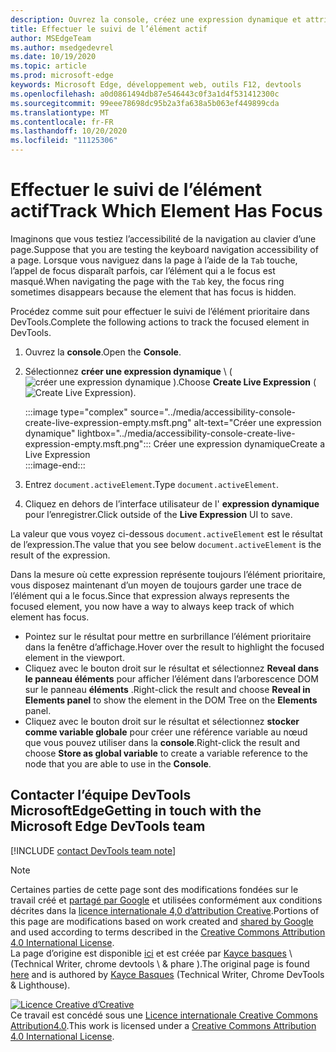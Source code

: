 ```yaml
---
description: Ouvrez la console, créez une expression dynamique et attribuez à l’expression la valeur document. activeElement.
title: Effectuer le suivi de l’élément actif
author: MSEdgeTeam
ms.author: msedgedevrel
ms.date: 10/19/2020
ms.topic: article
ms.prod: microsoft-edge
keywords: Microsoft Edge, développement web, outils F12, devtools
ms.openlocfilehash: a0d0861494db87e546443c0f3a1d4f531412300c
ms.sourcegitcommit: 99eee78698dc95b2a3fa638a5b063ef449899cda
ms.translationtype: MT
ms.contentlocale: fr-FR
ms.lasthandoff: 10/20/2020
ms.locfileid: "11125306"
---
```

<!-- Copyright Kayce Basques 

   Licensed under the Apache License, Version 2.0 (the "License");
   you may not use this file except in compliance with the License.
   You may obtain a copy of the License at

       https://www.apache.org/licenses/LICENSE-2.0

   Unless required by applicable law or agreed to in writing, software
   distributed under the License is distributed on an "AS IS" BASIS,
   WITHOUT WARRANTIES OR CONDITIONS OF ANY KIND, either express or implied.
   See the License for the specific language governing permissions and
   limitations under the License.  -->  

# <span data-ttu-id="f1c62-104">Effectuer le suivi de l’élément actif</span><span class="sxs-lookup"><span data-stu-id="f1c62-104">Track Which Element Has Focus</span></span>  

<span data-ttu-id="f1c62-105">Imaginons que vous testiez l’accessibilité de la navigation au clavier d’une page.</span><span class="sxs-lookup"><span data-stu-id="f1c62-105">Suppose that you are testing the keyboard navigation accessibility of a page.</span></span>  <span data-ttu-id="f1c62-106">Lorsque vous naviguez dans la page à l’aide de la `Tab` touche, l’appel de focus disparaît parfois, car l’élément qui a le focus est masqué.</span><span class="sxs-lookup"><span data-stu-id="f1c62-106">When navigating the page with the `Tab` key, the focus ring sometimes disappears because the element that has focus is hidden.</span></span>  

<span data-ttu-id="f1c62-107">Procédez comme suit pour effectuer le suivi de l’élément prioritaire dans DevTools.</span><span class="sxs-lookup"><span data-stu-id="f1c62-107">Complete the following actions to track the focused element in DevTools.</span></span>  

1.  <span data-ttu-id="f1c62-108">Ouvrez la **console**.</span><span class="sxs-lookup"><span data-stu-id="f1c62-108">Open the **Console**.</span></span>  
1.  <span data-ttu-id="f1c62-109">Sélectionnez **créer une expression dynamique** \ ( ![ créer une expression dynamique ][ImageCreateIcon] \).</span><span class="sxs-lookup"><span data-stu-id="f1c62-109">Choose **Create Live Expression** \(![Create Live Expression][ImageCreateIcon]\).</span></span>  
    
    :::image type="complex" source="../media/accessibility-console-create-live-expression-empty.msft.png" alt-text="Créer une expression dynamique" lightbox="../media/accessibility-console-create-live-expression-empty.msft.png":::
       <span data-ttu-id="f1c62-111">Créer une expression dynamique</span><span class="sxs-lookup"><span data-stu-id="f1c62-111">Create a Live Expression</span></span>  
    :::image-end:::  
    
1.  <span data-ttu-id="f1c62-112">Entrez `document.activeElement`.</span><span class="sxs-lookup"><span data-stu-id="f1c62-112">Type `document.activeElement`.</span></span>  
1.  <span data-ttu-id="f1c62-113">Cliquez en dehors de l’interface utilisateur de l' **expression dynamique** pour l’enregistrer.</span><span class="sxs-lookup"><span data-stu-id="f1c62-113">Click outside of the **Live Expression** UI to save.</span></span>  
    
<span data-ttu-id="f1c62-114">La valeur que vous voyez ci-dessous `document.activeElement` est le résultat de l’expression.</span><span class="sxs-lookup"><span data-stu-id="f1c62-114">The value that you see below `document.activeElement` is the result of the expression.</span></span>  

<span data-ttu-id="f1c62-115">Dans la mesure où cette expression représente toujours l’élément prioritaire, vous disposez maintenant d’un moyen de toujours garder une trace de l’élément qui a le focus.</span><span class="sxs-lookup"><span data-stu-id="f1c62-115">Since that expression always represents the focused element, you now have a way to always keep track of which element has focus.</span></span>  

*   <span data-ttu-id="f1c62-116">Pointez sur le résultat pour mettre en surbrillance l’élément prioritaire dans la fenêtre d’affichage.</span><span class="sxs-lookup"><span data-stu-id="f1c62-116">Hover over the result to highlight the focused element in the viewport.</span></span>  
*   <span data-ttu-id="f1c62-117">Cliquez avec le bouton droit sur le résultat et sélectionnez **Reveal dans le panneau éléments** pour afficher l’élément dans l’arborescence DOM sur le panneau **éléments** .</span><span class="sxs-lookup"><span data-stu-id="f1c62-117">Right-click the result and choose **Reveal in Elements panel** to show the element in the DOM Tree on the **Elements** panel.</span></span>  
*   <span data-ttu-id="f1c62-118">Cliquez avec le bouton droit sur le résultat et sélectionnez **stocker comme variable globale** pour créer une référence variable au nœud que vous pouvez utiliser dans la **console**.</span><span class="sxs-lookup"><span data-stu-id="f1c62-118">Right-click the result and choose **Store as global variable** to create a variable reference to the node that you are able to use in the **Console**.</span></span>  

## <span data-ttu-id="f1c62-119">Contacter l’équipe DevTools MicrosoftEdge</span><span class="sxs-lookup"><span data-stu-id="f1c62-119">Getting in touch with the Microsoft Edge DevTools team</span></span>  

[!INCLUDE [contact DevTools team note](../includes/contact-devtools-team-note.md)]  

<!-- image links -->  

[ImageCreateIcon]: ../media/create-live-expression-icon.msft.png  

<!-- links -->  

> [!NOTE]
> <span data-ttu-id="f1c62-120">Certaines parties de cette page sont des modifications fondées sur le travail créé et [partagé par Google][GoogleSitePolicies] et utilisées conformément aux conditions décrites dans la [licence internationale 4,0 d’attribution Creative][CCA4IL].</span><span class="sxs-lookup"><span data-stu-id="f1c62-120">Portions of this page are modifications based on work created and [shared by Google][GoogleSitePolicies] and used according to terms described in the [Creative Commons Attribution 4.0 International License][CCA4IL].</span></span>  
> <span data-ttu-id="f1c62-121">La page d’origine est disponible [ici](https://developers.google.com/web/tools/chrome-devtools/accessibility/focus) et est créée par [Kayce basques][KayceBasques] \ (Technical Writer, chrome devtools \ & phare \).</span><span class="sxs-lookup"><span data-stu-id="f1c62-121">The original page is found [here](https://developers.google.com/web/tools/chrome-devtools/accessibility/focus) and is authored by [Kayce Basques][KayceBasques] \(Technical Writer, Chrome DevTools \& Lighthouse\).</span></span>  

[![Licence Creative d’Creative][CCby4Image]][CCA4IL]  
<span data-ttu-id="f1c62-123">Ce travail est concédé sous une [Licence internationale Creative Commons Attribution4.0][CCA4IL].</span><span class="sxs-lookup"><span data-stu-id="f1c62-123">This work is licensed under a [Creative Commons Attribution 4.0 International License][CCA4IL].</span></span>  

[CCA4IL]: https://creativecommons.org/licenses/by/4.0  
[CCby4Image]: https://i.creativecommons.org/l/by/4.0/88x31.png  
[GoogleSitePolicies]: https://developers.google.com/terms/site-policies  
[KayceBasques]: https://developers.google.com/web/resources/contributors/kaycebasques  
